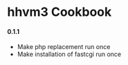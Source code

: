 hhvm3 Cookbook
==============

#### 0.1.1
- Make php replacement run once
- Make installation of fastcgi run once
